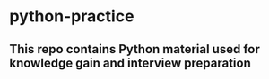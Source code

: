# python-practice

## This repo contains Python material used for knowledge gain and interview preparation